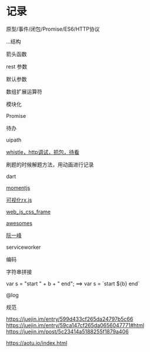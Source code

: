 # 记录



原型/事件/闭包/Promise/ES6/HTTP协议

...结构

箭头函数

rest 参数

默认参数

数组扩展运算符

模块化

Promise





待办

uipath

[whistle，http调试，抓包，待看](https://cloud.tencent.com/developer/article/1334698)

刷题的时候解题方法，用动画进行记录

dart

[momentjs](http://momentjs.com/)

[可视化rx.js](https://reactive.how/)

[web_js_css_frame](https://github.com/yyman001/web_js_css_frame)

[awesomes](https://www.awesomes.cn/)

[阮一峰](http://www.ruanyifeng.com/blog/)

serviceworker

编码

字符串拼接

var s = "start " + b + " end";  ==> var s = \`start ${b} end`



@log



规范

https://juejin.im/entry/599d433cf265da24797b5c66
https://juejin.im/entry/59ca147cf265da0656047771#html
https://juejin.im/post/5c23414a5188255f1879a406

https://aotu.io/index.html